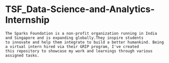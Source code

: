 # TSF_Data-Science-and-Analytics-Internship
	The Sparks Foundation is a non-profit organization running in India and Singapore and is expanding globally.They inspire students
	to innovate and help them integrate to build a better humankind. Being a virtual intern hired via their GRIP program, I've created 
	this repository to showcase my work and learnings through various assigned tasks.
	
